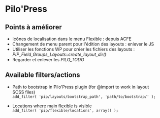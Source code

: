 # Pilo'Press

## Points à améliorer

- Icônes de localisation dans le menu Flexible : depuis ACFE
- Changement de menu parent pour l'édition des layouts : enlever le JS
- Utiliser les fonctions WP pour créer les fichiers des layouts : _PIP_Field_Groups_Layouts::create_layout_dir()_
- Regarder et enlever les _PILO_TODO_


## Available filters/actions

- Path to bootstrap in Pilo'Press plugin (for @import to work in layout SCSS files)  
`add_filter( 'pip/layouts/bootstrap_path', 'path/to/bootstrap/' );`

- Locations where main flexible is visible  
`add_filter( 'pip/flexible/locations', array() );`